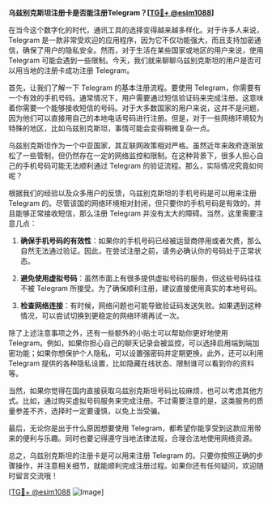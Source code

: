 **乌兹别克斯坦注册卡是否能注册Telegram？[[TG💪+ @esim1088](https://t.me/s/esim1088)]**

在当今这个数字化的时代，通讯工具的选择变得越来越多样化。对于许多人来说，Telegram 是一款非常受欢迎的应用程序，因为它不仅功能强大，而且支持加密通信，确保了用户的隐私安全。然而，对于生活在某些国家或地区的用户来说，使用 Telegram 可能会遇到一些限制。今天，我们就来聊聊乌兹别克斯坦的用户是否可以用当地的注册卡成功注册 Telegram。

首先，让我们了解一下 Telegram 的基本注册流程。要使用 Telegram，你需要有一个有效的手机号码。通常情况下，用户需要通过短信验证码来完成注册。这意味着你需要一个能够接收短信的号码。对于大多数国家的用户来说，这并不是问题，因为他们可以直接用自己的本地电话号码进行注册。但是，对于一些网络环境较为特殊的地区，比如乌兹别克斯坦，事情可能会变得稍微复杂一点。

乌兹别克斯坦作为一个中亚国家，其互联网政策相对严格。虽然近年来政府逐渐放松了一些管制，但仍然存在一定的网络监控和限制。在这种背景下，很多人担心自己的手机号码可能无法顺利通过 Telegram 的验证流程。那么，实际情况究竟如何呢？

根据我们的经验以及众多用户的反馈，乌兹别克斯坦的手机号码是可以用来注册 Telegram 的。尽管该国的网络环境相对封闭，但只要你的手机号码是有效的，并且能够正常接收短信，那么注册 Telegram 并没有太大的障碍。当然，这里需要注意几点：

1. **确保手机号码的有效性**：如果你的手机号码已经被运营商停用或者欠费，那么自然无法通过验证。因此，在尝试注册之前，请务必确认你的号码处于正常状态。

2. **避免使用虚拟号码**：虽然市面上有很多提供虚拟号码的服务，但这些号码往往不被 Telegram 所接受。为了确保顺利注册，建议直接使用真实的本地号码。

3. **检查网络连接**：有时候，网络问题也可能导致验证码发送失败。如果遇到这种情况，可以尝试切换到更稳定的网络环境再试一次。

除了上述注意事项之外，还有一些额外的小贴士可以帮助你更好地使用 Telegram。例如，如果你担心自己的聊天记录会被监控，可以选择启用端到端加密功能；如果你想保护个人隐私，可以设置强密码并定期更换。此外，还可以利用 Telegram 提供的各种隐私设置，比如隐藏在线状态、限制谁可以看到你的资料等。

当然，如果你觉得在国内直接获取乌兹别克斯坦号码比较麻烦，也可以考虑其他方式。比如，通过购买虚拟号码服务来完成注册。不过需要注意的是，这类服务的质量参差不齐，选择时一定要谨慎，以免上当受骗。

最后，无论你是出于什么原因想要使用 Telegram，都希望你能享受到这款应用带来的便利与乐趣。同时也要记得遵守当地法律法规，合理合法地使用网络资源。

总之，乌兹别克斯坦的注册卡是可以用来注册 Telegram 的。只要你按照正确的步骤操作，并注意相关细节，就能顺利完成注册过程。如果你还有任何疑问，欢迎随时留言交流哦！

[[TG💪+ @esim1088](https://t.me/s/esim1088) ![Image](https://i.postimg.cc/4NQfJmqS/Snipaste-2025-05-13-00-14-12.png)]